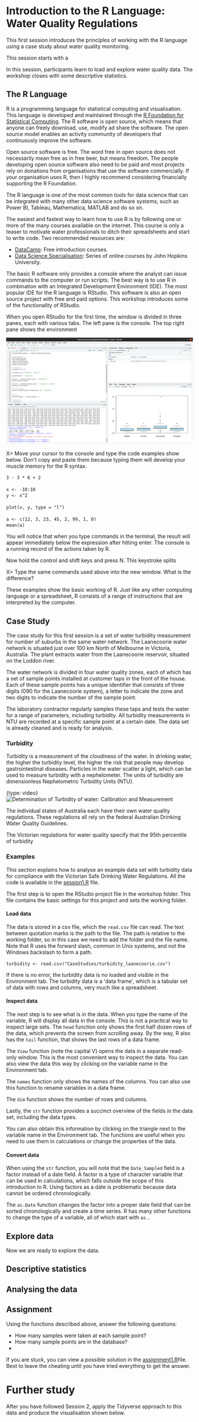 # Introduction to the R Language: Water Quality Regulations
This first session introduces the principles of working with the R language using a case study about water quality monitoring. 

This session starts with a 

In this session, participants learn to load and explore water quality data. The workshop closes with some descriptive statistics.


## The R Language
R is a programming language for statistical computing and visualisation. This language is developed and maintained through the [R Foundation for Statistical Computing](https://www.r-project.org/foundation/ "The R website"). The R software is open source, which means that anyone can freely download, use, modify ad share the software. The open source model enables an activity community of developers that continuously improve the software.

Open source software is free. The word free in open source does not necessarily mean free as in free beer, but means freedom. The people developing open source software also need to be paid and most projects rely on donations from organisations that use the software commercially. If your organisation uses R, then I highly recommend considering financially supporting the R Foundation.

The R language is one of the most common tools for data science that can be integrated with many other data science software systems, such as Power BI, Tableau, Mathematica, MATLAB and do so on.

The easiest and fastest way to learn how to use R is by following one or more of the many courses available on the internet. This course is only a teaser to motivate water professionals to ditch their spreadsheets and start to write code. Two recommended resources are:

* [DataCamp](https://www.datacamp.com/): Free introduction courses.
* [Data Science Specialisation](https://www.coursera.org/specializations/jhu-data-science): Series of online courses by John Hopkins University.

The basic R software only provides a console where the analyst can issue commands to the computer or run scripts. The best way is to use R in combination with an Integrated Development Environment (IDE). The most popular IDE for the R language is RStudio. This software is also an open source project with free and paid options. This workshop introduces some of the functionality of RStudio.

When you open RStudio for the first time, the window is divided in three panes, each with various tabs. The left pane is the console. The top right pane shows the environment

![RStudio default screen layout](resources/session2/rstudio.png "RStudio default screen layout.")

X> Move your cursor to the console and type the code examples show below. Don't copy and paste them because typing them will develop your muscle memory for the R syntax.

```
3 - 3 * 6 + 2

x <- -10:10
y <- x^2

plot(x, y, type = "l")

a <- c(12, 3, 23, 45, 2, 99, 1, 0)
mean(a)
```

You will notice that when you type commands in the terminal, the result will appear immediately below the expression after hitting enter. The console is a running record of the actions taken by R.

Now hold the control and shift keys and press N. This keystroke splits

X> Type the same commands used above into the new window. What is the difference?

These examples show the basic working of R. Just like any other computing language or a spreadsheet, R consists of a range of instructions that are interpreted by the computer.

## Case Study
The case study for this first session is a set of water turbidity measurement for  number of suburbs in the same water network. The Laanecoorie water network is situated just over 100 km North of Melbourne in Victoria, Australia. The plant extracts water from the Laanecoorie reservoir, situated on the Loddon river.

The water network is divided in four water quality zones, each of which has a set of sample points installed at customer taps in the front of the house. Each of these sample points has a unique identifier that consists of three digits (090 for the Laanecoorie system), a letter to indicate the zone and two digits to indicate the number of the sample point.

The laboratory contractor regularly samples these taps and tests the water for a range of parameters, including turbidity. All turbidity measurements in NTU are recorded at a specific sample point at a certain date. The data set is already cleaned and is ready for analysis.

### Turbidity
Turbidity is a measurement of the cloudiness of the water. In drinking water, the higher the turbidity level, the higher the risk that people may develop gastrointestinal diseases. Particles in the water scatter a light, which can be used to measure turbidity with a nephelometer. The units of turbidity are dimensionless Nephelometric Turbidity Units (NTU).

{type: video}
![Determination of Turbidity of water: Calibration and Measurement](https://www.youtube.com/watch?v=9iwGuBRWUco)

The individual states of Australia each have their own water quality regulations. These regulations all rely on the federal Australian Drinking Water Quality Guidelines. 

The Victorian regulations for water quality specify that the 95th percentile of turbidity 

### Examples
This section explains how to analyse an example data set with turbidity data for compliance with the Victorian Safe Drinking Water Regulations. All the code is available in the [session1.R](../session1/session1.R "Session 1 code file") file. 

The first step is to open the RStudio project file in the workshop folder. This file contains the basic settings for this project and sets the working folder.

#### Load data
The data is stored in a csv file, which the `read.csv` file can read. The text between quotation marks is the path to the file. The path is relative to the working folder, so in this case we need to add the folder and the file name. Note that R uses the forward slash, common in Unix systems, and not the Windows backslash to form a path.

	turbidity <- read.csv("CaseStudies/turbidity_laanecoorie.csv")

If there is no error, the turbidity data is no loaded and visible in the Environment tab. The turbidity data is a 'data frame', which is a tabular set of data with rows and columns, very much like a spreadsheet.
#### Inspect data
The next step is to see what is in the data. When you type the name of the variable, R will display all data in the console. This is not a practical way to inspect large sets. The `head` function only shows the first half dozen rows of the data, which prevents the screen from scrolling away. By the way, R also has the `tail` function, that shows the last rows of a data frame.

The `View` function (note the capital V) opens the data in a separate read-only window. This is the most convenient way to inspect the data. You can also view the data this way by clicking on the variable name in the Environment tab.

The `names` function only shows the names of the columns. You can also use this function to rename variables in a data frame. 

The `dim` function shows the number of rows and columns.

Lastly, the `str` function provides a succinct overview of the fields in the data set, including the data types. 

You can also obtain this information by clicking on the triangle next to the variable name in the Environment tab. The functions are useful when you need to use them in calculations or change the properties of the data.

#### Convert data
When using the `str` function, you will note that the `Date_Sampled` field is a factor instead of a date field. A factor is a type of character variable that can be used in calculations, which falls outside the scope of this introduction to R. Using factors as a date is problematic because data cannot be ordered chronologically.

The `as.Date` function changes the factor into a proper date field that can be sorted chronologically and create a time series. R has many other functions to change the type of a variable, all of which start with `as.`.

## Explore data
Now we are ready to explore the data.

## Descriptive statistics

## Analysing the data

## Assignment
Using the functions described above, answer the following questions:

* How many samples were taken at each sample point?
* How many sample points are in the database?
* 



If you are stuck, you can view a possible solution in the [assignment1.R](../session1/assignment1.R "First assignment")file. Best to leave the cheating until you have tried everything to get the answer.

# Further study
After you have followed Session 2, apply the Tidyverse approach to this data and produce the visualisation shown below.

